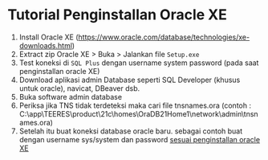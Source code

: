 # Tutorial Penginstallan Oracle XE

1. Install Oracle XE (https://www.oracle.com/database/technologies/xe-downloads.html)
2. Extract zip Oracle XE > Buka > Jalankan file <code>Setup.exe</code>
3. Test koneksi di <code>SQL Plus</code> dengan username system password (pada saat penginstallan oracle XE)
4. Download aplikasi admin Database seperti SQL Developer (khusus untuk oracle), navicat, DBeaver dsb.
5. Buka software admin database
6. Periksa jika TNS tidak terdeteksi maka cari file tnsnames.ora (contoh : C:\app\TEERES\product\21c\homes\OraDB21Home1\network\admin\tnsnames.ora)
7. Setelah itu buat koneksi database oracle baru. sebagai contoh buat dengan username sys/system dan password <u>sesuai penginstallan oracle XE</u>
